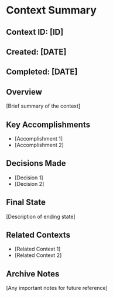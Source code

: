 # Context Summary

## Context ID: [ID]
## Created: [DATE]
## Completed: [DATE]

## Overview
[Brief summary of the context]

## Key Accomplishments
- [Accomplishment 1]
- [Accomplishment 2]

## Decisions Made
- [Decision 1]
- [Decision 2]

## Final State
[Description of ending state]

## Related Contexts
- [Related Context 1]
- [Related Context 2]

## Archive Notes
[Any important notes for future reference]